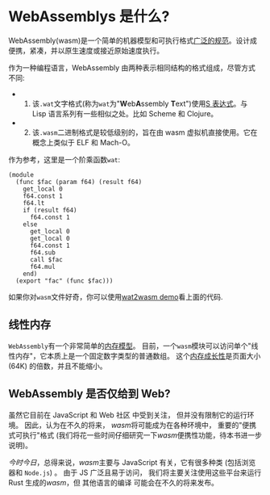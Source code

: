 # WebAssemblys 是什么?

WebAssembly(wasm)是一个简单的机器模型和可执行格式[广泛的规范][extensive specification]。设计成便携，紧凑，并以原生速度或接近原始速度执行。

作为一种编程语言，WebAssembly 由两种表示相同结构的格式组成，尽管方式不同:

- 1.  该`.wat`文字格式(称为`wat`为"**W**eb**A**ssembly **T**ext")使用[S 表达式][s-expressions]。与 Lisp 语言系列有一些相似之处。比如 Scheme 和 Clojure。

- 2.  该`.wasm`二进制格式是较低级别的，旨在由 wasm 虚拟机直接使用。它在概念上类似于 ELF 和 Mach-O。

作为参考，这里是一个阶乘函数`wat`:

```
(module
  (func $fac (param f64) (result f64)
    get_local 0
    f64.const 1
    f64.lt
    if (result f64)
      f64.const 1
    else
      get_local 0
      get_local 0
      f64.const 1
      f64.sub
      call $fac
      f64.mul
    end)
  (export "fac" (func $fac)))
```

如果你对`wasm`文件好奇，你可以使用[wat2wasm demo]看上面的代码.

## 线性内存

`WebAssembly`有一个非常简单的[内存模型](https://`WebAssembly`.github.io/spec/core/syntax/modules.html#syntax-mem)。 目前，一个`wasm`模块可以访问单个"线性内存"，它本质上是一个固定数字类型的普通数组。 这个[内存成长性](https://`WebAssembly`.github.io/spec/core/syntax/instructions.html#syntax-instr-memory)是页面大小 (64K) 的倍数，并且不能缩小。

## WebAssembly 是否仅给到 Web?

虽然它目前在 JavaScript 和 Web 社区 中受到关注， 但并没有限制它的运行环境。 因此，认为在不久的将来， *wasm*将可能成为在各种环境中， 重要的"便携式可执行"格式 (我们将花一些时间仔细研究一下*wasm*便携性功能，待本书进一步说明)。

_今时今日_，总得来说，*wasm*主要与 JavaScript 有关，它有很多种类 (包括浏览器和 `Node.js`) 。 由于 JS 广泛且易于访问， 我们将主要关注使用这些平台来运行 Rust 生成的*wasm*，但 其他语言的编译 可能会在不久的将来发布。

[memory model]: https://webassembly.github.io/spec/core/syntax/modules.html#syntax-mem
[memory can be grown]: https://webassembly.github.io/spec/core/syntax/instructions.html#syntax-instr-memory
[extensive specification]: https://webassembly.github.io/spec/
[value types]: https://webassembly.github.io/spec/core/syntax/types.html#value-types
[node.js]: https://nodejs.org
[s-expressions]: https://en.wikipedia.org/wiki/S-expression
[wat2wasm demo]: https://cdn.rawgit.com/WebAssembly/wabt/aae5a4b7/demo/wat2wasm/
